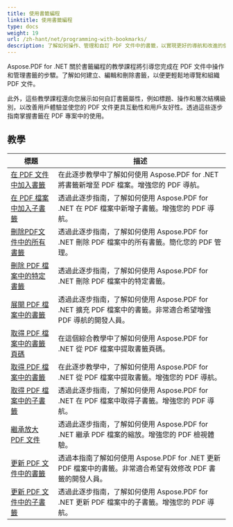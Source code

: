 ```yaml
---
title: 使用書籤編程
linktitle: 使用書籤編程
type: docs
weight: 19
url: /zh-hant/net/programming-with-bookmarks/
description: 了解如何操作、管理和自訂 PDF 文件中的書籤，以實現更好的導航和改進的使用者體驗。
---
```

Aspose.PDF for .NET 關於書籤編程的教學課程將引導您完成在 PDF 文件中操作和管理書籤的步驟。了解如何建立、編輯和刪除書籤，以便更輕鬆地導覽和組織 PDF 文件。

此外，這些教學課程還向您展示如何自訂書籤屬性，例如標題、操作和層次結構級別，以改善用戶體驗並使您的 PDF 文件更具互動性和用戶友好性。透過這些逐步指南掌握書籤在 PDF 專案中的使用。

## 教學
| 標題 | 描述 |
| --- | --- | 
| [在 PDF 文件中加入書籤](./add-bookmark/) | 在此逐步教學中了解如何使用 Aspose.PDF for .NET 將書籤新增至 PDF 檔案。增強您的 PDF 導航。 |  
| [在 PDF 檔案中加入子書籤](./add-child-bookmark/) | 透過此逐步指南，了解如何使用 Aspose.PDF for .NET 在 PDF 檔案中新增子書籤。增強您的 PDF 導航。 |  
| [刪除PDF文件中的所有書籤](./delete-all-bookmarks/) | 透過此逐步指南，了解如何使用 Aspose.PDF for .NET 刪除 PDF 檔案中的所有書籤。簡化您的 PDF 管理。 |  
| [刪除 PDF 檔案中的特定書籤](./delete-particular-bookmark/) | 透過此逐步指南，了解如何使用 Aspose.PDF for .NET 刪除 PDF 檔案中的特定書籤。 |  
| [展開 PDF 檔案中的書籤](./expand-bookmarks/) | 透過此逐步指南，了解如何使用 Aspose.PDF for .NET 擴充 PDF 檔案中的書籤。非常適合希望增強 PDF 導航的開發人員。 |  
| [取得 PDF 檔案中的書籤頁碼](./get-bookmark-page-number/) | 在這個綜合教學中了解如何使用 Aspose.PDF for .NET 從 PDF 檔案中提取書籤頁碼。 |  
| [取得 PDF 檔案中的書籤](./get-bookmarks/) | 在此逐步教學中，了解如何使用 Aspose.PDF for .NET 從 PDF 檔案中提取書籤。增強您的 PDF 導航。 |  
| [取得 PDF 檔案中的子書籤](./get-child-bookmarks/) | 透過此逐步指南，了解如何使用 Aspose.PDF for .NET 在 PDF 檔案中取得子書籤。增強您的 PDF 導航。 |  
| [繼承放大 PDF 文件](./inherit-zoom/) | 透過此逐步指南，了解如何使用 Aspose.PDF for .NET 繼承 PDF 檔案的縮放。增強您的 PDF 檢視體驗。 |  
| [更新 PDF 文件中的書籤](./update-bookmarks/) | 透過本指南了解如何使用 Aspose.PDF for .NET 更新 PDF 檔案中的書籤。非常適合希望有效修改 PDF 書籤的開發人員。 |  
| [更新 PDF 文件中的子書籤](./update-child-bookmarks/) | 透過此逐步指南，了解如何使用 Aspose.PDF for .NET 更新 PDF 檔案中的子書籤。增強您的 PDF 導航。 |  